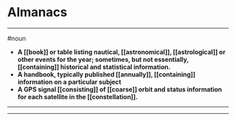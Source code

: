 # Almanacs
---
#noun
- **A [[book]] or table listing nautical, [[astronomical]], [[astrological]] or other events for the year; sometimes, but not essentially, [[containing]] historical and statistical information.**
- **A handbook, typically published [[annually]], [[containing]] information on a particular subject**
- **A GPS signal [[consisting]] of [[coarse]] orbit and status information for each satellite in the [[constellation]].**
---
---
